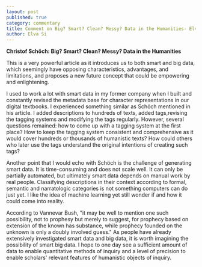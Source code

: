 ```yaml
---
layout: post
published: true
category: commentary
title: Comment on Big? Smart? Clean? Messy? Data in the Humanities- Elva Si
author: Elva Si
---
```

**Christof Schöch: Big? Smart? Clean? Messy? Data in the Humanities**

This is a very powerful article as it introduces us to both smart and big data, which seemingly have opposing characteristics, advantages, and limitations, and proposes a new future concept that could be empowering and enlightening.

I used to work a lot with smart data in my former company when I built and constantly revised the metadata base for character representations in our digital textbooks. I experienced something similar as Schöch mentioned in his article. I added descriptions to hundreds of texts, added tags,revising the tagging systems and modifying the tags regularly. However, several questions remained: how to come up with a tagging system at the first place? How to keep the tagging system consistent and comprehensive as it would cover hundreds or thousands of humanistic texts? How could others who later use the tags understand the original intentions of creating such tags? 

Another point that I would echo with Schöch is the challenge of generating smart data. It is time-consuming and does not scale well. It can only be partially automated, but ultimately smart data depends on manual work by real people. Classifying descriptions in their context according to formal, semantic and narratologic categories is not something computers can do just yet. I like the idea of machine learning yet still wonder if and how it could come into reality.

According to Vannevar Bush, "it may be well to mention one such possibility, not to prophesy but merely to suggest, for prophecy based on extension of the known has substance, while prophecy founded on the unknown is only a doubly involved guess." As people have already extensively investigated smart data and big data, it is worth imagining the possibility of smart big data. I hope to one day see a sufficient amount of data to enable quantitative methods of inquiry and a level of precision to enable scholars' relevant features of humanistic objects of inquiry.